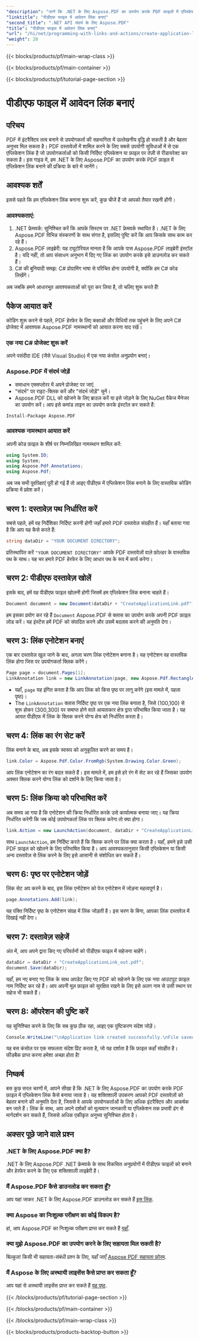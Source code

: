 ```yaml
---
"description": "जानें कि .NET के लिए Aspose.PDF का उपयोग करके PDF फ़ाइलों में एप्लिकेशन लिंक कैसे बनाएं। अपने PDF में अन्तरक्रियाशीलता बढ़ाने के लिए चरण-दर-चरण मार्गदर्शिका।"
"linktitle": "पीडीएफ फाइल में आवेदन लिंक बनाएं"
"second_title": ".NET API संदर्भ के लिए Aspose.PDF"
"title": "पीडीएफ फाइल में आवेदन लिंक बनाएं"
"url": "/hi/net/programming-with-links-and-actions/create-application-link/"
"weight": 20
---
```


{{< blocks/products/pf/main-wrap-class >}}

{{< blocks/products/pf/main-container >}}

{{< blocks/products/pf/tutorial-page-section >}}

# पीडीएफ फाइल में आवेदन लिंक बनाएं

## परिचय

PDF में इंटरैक्टिव तत्व बनाने से उपयोगकर्ता की सहभागिता में उल्लेखनीय वृद्धि हो सकती है और बेहतर अनुभव मिल सकता है। PDF दस्तावेज़ों में शामिल करने के लिए सबसे उपयोगी सुविधाओं में से एक एप्लिकेशन लिंक है जो उपयोगकर्ताओं को किसी निर्दिष्ट एप्लिकेशन या फ़ाइल पर तेज़ी से रीडायरेक्ट कर सकता है। इस गाइड में, हम .NET के लिए Aspose.PDF का उपयोग करके PDF फ़ाइल में एप्लिकेशन लिंक बनाने की प्रक्रिया के बारे में जानेंगे।

## आवश्यक शर्तें

इससे पहले कि हम एप्लिकेशन लिंक बनाना शुरू करें, कुछ चीजें हैं जो आपको तैयार रखनी होंगी। 

### आवश्यकताएं:
1. .NET फ्रेमवर्क: सुनिश्चित करें कि आपके सिस्टम पर .NET फ्रेमवर्क स्थापित है। .NET के लिए Aspose.PDF विभिन्न संस्करणों के साथ संगत है, इसलिए पुष्टि करें कि आप किसके साथ काम कर रहे हैं।
2. Aspose.PDF लाइब्रेरी: यह ट्यूटोरियल मानता है कि आपके पास Aspose.PDF लाइब्रेरी इंस्टॉल है। यदि नहीं, तो आप संसाधन अनुभाग में दिए गए लिंक का उपयोग करके इसे डाउनलोड कर सकते हैं। 
3. C# की बुनियादी समझ: C# प्रोग्रामिंग भाषा से परिचित होना उपयोगी है, क्योंकि हम C# कोड लिखेंगे।

अब जबकि हमने आधारभूत आवश्यकताओं को पूरा कर लिया है, तो चलिए शुरू करते हैं!

## पैकेज आयात करें

कोडिंग शुरू करने से पहले, PDF हेरफेर के लिए कक्षाओं और विधियों तक पहुंचने के लिए अपने C# प्रोजेक्ट में आवश्यक Aspose.PDF नामस्थानों को आयात करना याद रखें।

### एक नया C# प्रोजेक्ट शुरू करें
अपने पसंदीदा IDE (जैसे Visual Studio) में एक नया कंसोल अनुप्रयोग बनाएं।

### Aspose.PDF में संदर्भ जोड़ें
- समाधान एक्सप्लोरर में अपने प्रोजेक्ट पर जाएं.
- "संदर्भ" पर राइट-क्लिक करें और "संदर्भ जोड़ें" चुनें।
- Aspose.PDF DLL को खोजने के लिए ब्राउज़ करें या इसे जोड़ने के लिए NuGet पैकेज मैनेजर का उपयोग करें। आप इसे कमांड लाइन का उपयोग करके इंस्टॉल कर सकते हैं:
```bash
Install-Package Aspose.PDF
```

### आवश्यक नामस्थान आयात करें
अपनी कोड फ़ाइल के शीर्ष पर निम्नलिखित नामस्थान शामिल करें:
```csharp
using System.IO;
using System;
using Aspose.Pdf.Annotations;
using Aspose.Pdf;
```

अब जब सभी पूर्वापेक्षाएं पूरी हो गई हैं तो आइए पीडीएफ में एप्लिकेशन लिंक बनाने के लिए वास्तविक कोडिंग प्रक्रिया में प्रवेश करें।

## चरण 1: दस्तावेज़ पथ निर्धारित करें

सबसे पहले, हमें वह निर्देशिका निर्दिष्ट करनी होगी जहाँ हमारे PDF दस्तावेज़ संग्रहीत हैं। यहाँ बताया गया है कि आप यह कैसे करते हैं:

```csharp
string dataDir = "YOUR DOCUMENT DIRECTORY";
```

प्रतिस्थापित करें `"YOUR DOCUMENT DIRECTORY"` आपके PDF दस्तावेज़ों वाले फ़ोल्डर के वास्तविक पथ के साथ। यह चर हमारे PDF हेरफेर के लिए आधार पथ के रूप में कार्य करेगा।

## चरण 2: पीडीएफ दस्तावेज़ खोलें

इसके बाद, हमें वह पीडीएफ फाइल खोलनी होगी जिसमें हम एप्लिकेशन लिंक बनाना चाहते हैं।

```csharp
Document document = new Document(dataDir + "CreateApplicationLink.pdf");
```

हम इसका प्रयोग कर रहे हैं `Document` Aspose.PDF से क्लास का उपयोग करके अपनी PDF फ़ाइल लोड करें। यह इंस्टेंस हमें PDF को संपादित करने और उसमें बदलाव करने की अनुमति देगा।

## चरण 3: लिंक एनोटेशन बनाएं

एक बार दस्तावेज़ खुल जाने के बाद, अगला चरण लिंक एनोटेशन बनाना है। यह एनोटेशन वह वास्तविक लिंक होगा जिस पर उपयोगकर्ता क्लिक करेंगे।

```csharp
Page page = document.Pages[1];
LinkAnnotation link = new LinkAnnotation(page, new Aspose.Pdf.Rectangle(100, 100, 300, 300));
```

- यहाँ, `page` यह इंगित करता है कि आप लिंक को किस पृष्ठ पर लागू करेंगे (इस मामले में, पहला पृष्ठ)।
- The `LinkAnnotation` क्लास निर्दिष्ट पृष्ठ पर एक नया लिंक बनाता है, जिसे (100,100) से शुरू होकर (300,300) पर समाप्त होने वाले आयताकार क्षेत्र द्वारा परिभाषित किया जाता है। यह आयत पीडीएफ में लिंक के क्लिक करने योग्य क्षेत्र को निर्धारित करता है।

## चरण 4: लिंक का रंग सेट करें

लिंक बनाने के बाद, अब इसके स्वरूप को अनुकूलित करने का समय है।

```csharp
link.Color = Aspose.Pdf.Color.FromRgb(System.Drawing.Color.Green);
```

आप लिंक एनोटेशन का रंग बदल सकते हैं। इस मामले में, हम इसे हरे रंग में सेट कर रहे हैं जिसका उपयोग अक्सर क्लिक करने योग्य लिंक को दर्शाने के लिए किया जाता है।

## चरण 5: लिंक क्रिया को परिभाषित करें

अब समय आ गया है कि एनोटेशन की क्रिया निर्धारित करके उसे कार्यात्मक बनाया जाए। यह क्रिया निर्धारित करेगी कि जब कोई उपयोगकर्ता लिंक पर क्लिक करेगा तो क्या होगा।

```csharp
link.Action = new LaunchAction(document, dataDir + "CreateApplicationLink.pdf");
```

साथ `LaunchAction`, हम निर्दिष्ट करते हैं कि क्लिक करने पर लिंक क्या करता है। यहाँ, हमने इसे उसी PDF फ़ाइल को खोलने के लिए परिभाषित किया है। आप आवश्यकतानुसार किसी एप्लिकेशन या किसी अन्य दस्तावेज़ से लिंक करने के लिए इसे आसानी से संशोधित कर सकते हैं।

## चरण 6: पृष्ठ पर एनोटेशन जोड़ें

लिंक सेट अप करने के बाद, इस लिंक एनोटेशन को पेज एनोटेशन में जोड़ना महत्वपूर्ण है।

```csharp
page.Annotations.Add(link);
```

यह पंक्ति निर्दिष्ट पृष्ठ के एनोटेशन संग्रह में लिंक जोड़ती है। इस चरण के बिना, आपका लिंक दस्तावेज़ में दिखाई नहीं देगा।

## चरण 7: दस्तावेज़ सहेजें

अंत में, आप अपने द्वारा किए गए परिवर्तनों को पीडीएफ फाइल में सहेजना चाहेंगे।

```csharp
dataDir = dataDir + "CreateApplicationLink_out.pdf";
document.Save(dataDir);
```

यहाँ, हम नए बनाए गए लिंक के साथ अपडेट किए गए PDF को सहेजने के लिए एक नया आउटपुट फ़ाइल नाम निर्दिष्ट कर रहे हैं। आप अपनी मूल फ़ाइल को सुरक्षित रखने के लिए इसे अलग नाम से उसी स्थान पर सहेज भी सकते हैं।

## चरण 8: ऑपरेशन की पुष्टि करें

यह सुनिश्चित करने के लिए कि सब कुछ ठीक रहा, आइए एक पुष्टिकरण संदेश जोड़ें।

```csharp
Console.WriteLine("\nApplication link created successfully.\nFile saved at " + dataDir);
```

यह बस कंसोल पर एक सफलता संदेश प्रिंट करता है, जो यह दर्शाता है कि फ़ाइल कहाँ संग्रहीत है। फीडबैक प्राप्त करना हमेशा अच्छा होता है!

## निष्कर्ष

बस कुछ सरल चरणों में, आपने सीखा है कि .NET के लिए Aspose.PDF का उपयोग करके PDF फ़ाइल में एप्लिकेशन लिंक कैसे बनाया जाता है। यह शक्तिशाली उपकरण आपको PDF दस्तावेज़ों को बेहतर बनाने की अनुमति देता है, जिससे वे आपके उपयोगकर्ताओं के लिए अधिक इंटरैक्टिव और आकर्षक बन जाते हैं। लिंक के साथ, आप अपने दर्शकों को मूल्यवान जानकारी या एप्लिकेशन तक प्रभावी ढंग से मार्गदर्शन कर सकते हैं, जिससे अधिक एकीकृत अनुभव सुनिश्चित होता है।

## अक्सर पूछे जाने वाले प्रश्न

### .NET के लिए Aspose.PDF क्या है?  
.NET के लिए Aspose.PDF .NET फ्रेमवर्क के साथ विकसित अनुप्रयोगों में पीडीएफ फाइलों को बनाने और हेरफेर करने के लिए एक शक्तिशाली लाइब्रेरी है।

### मैं Aspose.PDF कैसे डाउनलोड कर सकता हूँ?  
आप यहां जाकर .NET के लिए Aspose.PDF डाउनलोड कर सकते हैं [इस लिंक](https://releases.aspose.com/pdf/net/).

### क्या Aspose का निःशुल्क परीक्षण का कोई विकल्प है?  
हां, आप Aspose.PDF का निःशुल्क परीक्षण प्राप्त कर सकते हैं [यहाँ](https://releases.aspose.com/).

### क्या मुझे Aspose.PDF का उपयोग करने के लिए सहायता मिल सकती है?  
बिल्कुल! किसी भी सहायता-संबंधी प्रश्न के लिए, यहाँ जाएँ [Aspose PDF सहायता फ़ोरम](https://forum.aspose.com/c/pdf/10).

### मैं Aspose के लिए अस्थायी लाइसेंस कैसे प्राप्त कर सकता हूँ?  
आप यहां से अस्थायी लाइसेंस प्राप्त कर सकते हैं [यह पृष्ठ](https://purchase.aspose.com/temporary-license/).

{{< /blocks/products/pf/tutorial-page-section >}}

{{< /blocks/products/pf/main-container >}}

{{< /blocks/products/pf/main-wrap-class >}}

{{< blocks/products/products-backtop-button >}}